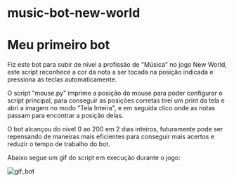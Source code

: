 # music-bot-new-world

<h1>Meu primeiro bot</h1>

Fiz este bot para subir de nível a profissão de "Música" no jogo New World, este script reconhece a cor da nota a ser tocada na posição indicada e pressiona as teclas automaticamente.

O script "mouse.py" imprime a posição do mouse para poder configurar o script principal, para conseguir as posições corretas tirei um print da tela e abri a imagem no modo "Tela Inteira", e em seguida clico onde as notas passam para encontrar a posição delas.

O bot alcançou do nivel 0 ao 200 em 2 dias inteiros, futuramente pode ser repensando de maneiras mais eficientes para conseguir mais acertos e reduzir o tempo de trabalho do bot.

Abaixo segue um gif do script em execução durante o jogo:




![gif_bot](https://user-images.githubusercontent.com/94862831/209419487-c8ae2e74-42f7-4ea3-ac32-31be66e8d706.gif)
  
